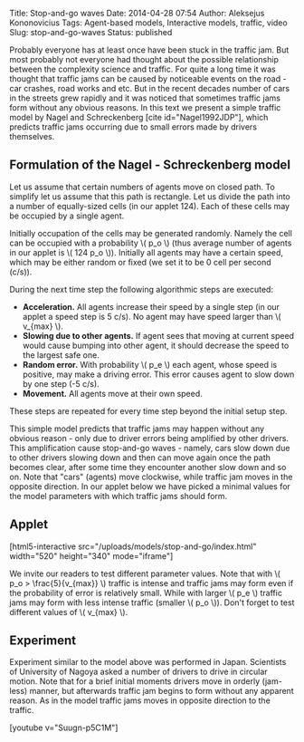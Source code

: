 Title: Stop-and-go waves
Date: 2014-04-28 07:54
Author: Aleksejus Kononovicius
Tags: Agent-based models, Interactive models, traffic, video
Slug: stop-and-go-waves
Status: published

Probably everyone has at least once have
been stuck in the traffic jam. But most probably not everyone had
thought about the possible relationship between the complexity science
and traffic. For quite a long time it was thought that traffic jams can
be caused by noticeable events on the road - car crashes, road works and
etc. But in the recent decades number of cars in the streets grew
rapidly and it was noticed that sometimes traffic jams form without any
obvious reasons. In this text we present a simple traffic model by Nagel
and Schreckenberg [cite id="Nagel1992JDP"], which predicts traffic jams occurring due to small
errors made by drivers themselves.<!--more-->

Formulation of the Nagel - Schreckenberg model
----------------------------------------------

Let us assume that certain numbers of agents move on closed path. To
simplify let us assume that this path is rectangle. Let us divide the
path into a number of equally-sized cells (in our applet 124). Each of
these cells may be occupied by a single agent.

Initially occupation of the cells may be generated randomly. Namely the
cell can be occupied with a probability \\\(  p\_o \\\) (thus average
number of agents in our applet is \\\(  124 p\_o \\\)). Initially all
agents may have a certain speed, which may be either random or fixed (we
set it to be 0 cell per second (c/s)).

During the next time step the following algorithmic steps are executed:

-   **Acceleration.** All agents increase their speed by a single step
    (in our applet a speed step is 5 c/s). No agent may have speed
    larger than \\\(  v\_{max} \\\).
-   **Slowing due to other agents.** If agent sees that moving at
    current speed would cause bumping into other agent, it should
    decrease the speed to the largest safe one.
-   **Random error.** With probability \\\(  p\_e \\\) each agent, whose
    speed is positive, may make a driving error. This error causes agent
    to slow down by one step (-5 c/s).
-   **Movement.** All agents move at their own speed.

These steps are repeated for every time step beyond the initial setup
step.

This simple model predicts that traffic jams may happen without any
obvious reason - only due to driver errors being amplified by other
drivers. This amplification cause stop-and-go waves - namely, cars slow
down due to other drivers slowing down and then can move again once the
path becomes clear, after some time they encounter another slow down and
so on. Note that "cars" (agents) move clockwise, while traffic jam moves
in the opposite direction. In our applet below we have picked a minimal
values for the model parameters with which traffic jams should form.

Applet
------

[html5-interactive src="/uploads/models/stop-and-go/index.html"
width="520" height="340" mode="iframe"]

We invite our readers to test different parameter values. Note that with
\\\(  p\_o &gt; \frac{5}{v\_{max}} \\\) traffic is intense and traffic
jams may form even if the probability of error is relatively small.
While with larger \\\(  p\_e \\\) traffic jams may form with less intense
traffic (smaller \\\(  p\_o \\\)). Don't forget to test different values
of \\\(  v\_{max} \\\).

Experiment
----------

Experiment similar to the model above was performed in Japan. Scientists
of University of Nagoya asked a number of drivers to drive in circular
motion. Note that for a brief initial moments drivers move in orderly
(jam-less) manner, but afterwards traffic jam begins to form without any
apparent reason. As in the model traffic jams moves in opposite
direction to the traffic.

[youtube v="Suugn-p5C1M"]
